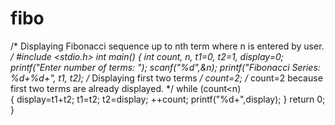 fibo
====
/* Displaying Fibonacci sequence up to nth term where n is entered by user. */
#include <stdio.h>
int main()
{
  int count, n, t1=0, t2=1, display=0;
  printf("Enter number of terms: ");
  scanf("%d",&n);
  printf("Fibonacci Series: %d+%d+", t1, t2); /* Displaying first two terms */
  count=2;    /* count=2 because first two terms are already displayed. */
  while (count<n)  
  {
      display=t1+t2;
      t1=t2;
      t2=display;
      ++count;
      printf("%d+",display);
  }
  return 0;
}

